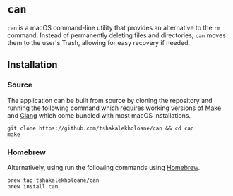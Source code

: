 # `can` 

`can` is a macOS command-line utility that provides an alternative to the `rm` command. Instead of permanently deleting files and directories, `can` moves them to the user's Trash, allowing for easy recovery if needed.

## Installation

### Source

The application can be built from source by cloning the repository and running the following command which requires working versions of [Make](https://www.gnu.org/software/make/) and [Clang](https://clang.llvm.org) which come bundled with most macOS installations.

```shell
git clone https://github.com/tshakalekholoane/can && cd can
make
```

### Homebrew

Alternatively, using run the following commands using [Homebrew](https://brew.sh).

```shell
brew tap tshakalekholoane/can
brew install can
```
